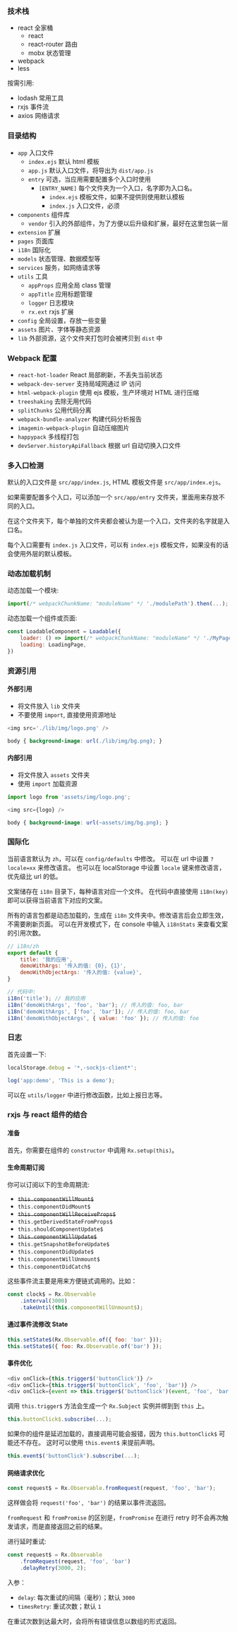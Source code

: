 ### 技术栈

- react 全家桶
    - react
    - react-router 路由
    - mobx 状态管理
- webpack
- less

按需引用:
- lodash 常用工具
- rxjs 事件流
- axios 网络请求

### 目录结构

- `app` 入口文件
    - `index.ejs` 默认 html 模板
    - `app.js` 默认入口文件，将导出为 `dist/app.js`
    - `entry` 可选，当应用需要配置多个入口时使用
        - `[ENTRY_NAME]` 每个文件夹为一个入口，名字即为入口名。
            - `index.ejs` 模板文件，如果不提供则使用默认模板
            - `index.js` 入口文件，必须
- `components` 组件库
    - `vendor` 引入的外部组件，为了方便以后升级和扩展，最好在这里包装一层
- `extension` 扩展
- `pages` 页面库
- `i18n` 国际化
- `models` 状态管理、数据模型等
- `services` 服务，如网络请求等
- `utils` 工具
    - `appProps` 应用全局 class 管理
    - `appTitle` 应用标题管理
    - `logger` 日志模块
    - `rx.ext` rxjs 扩展
- `config` 全局设置，存放一些变量
- `assets` 图片、字体等静态资源
- `lib` 外部资源，这个文件夹打包时会被拷贝到 `dist` 中

### Webpack 配置

- `react-hot-loader` React 局部刷新，不丢失当前状态
- `webpack-dev-server` 支持局域网通过 IP 访问
- `html-webpack-plugin` 使用 ejs 模板，生产环境对 HTML 进行压缩
- `treeshaking` 去除无用代码
- `splitChunks` 公用代码分离
- `webpack-bundle-analyzer` 构建代码分析报告
- `imagemin-webpack-plugin` 自动压缩图片
- `happypack` 多线程打包
- `devServer.historyApiFallback` 根据 url 自动切换入口文件

### 多入口检测

默认的入口文件是 `src/app/index.js`, HTML 模板文件是 `src/app/index.ejs`。

如果需要配置多个入口，可以添加一个 `src/app/entry` 文件夹，里面用来存放不同的入口。

在这个文件夹下，每个单独的文件夹都会被认为是一个入口，文件夹的名字就是入口名。

每个入口需要有 `index.js` 入口文件，可以有 `index.ejs` 模板文件，如果没有的话会使用外层的默认模板。

### 动态加载机制

动态加载一个模块:

```javascript
import(/* webpackChunkName: "moduleName" */ './modulePath').then(...);
```

动态加载一个组件或页面:

```javascript
const LoadableComponent = Loadable({
    loader: () => import(/* webpackChunkName: "moduleName" */ './MyPage'),
    loading: LoadingPage,
})
```

### 资源引用

#### 外部引用

- 将文件放入 `lib` 文件夹
- 不要使用 `import`, 直接使用资源地址

```javascript
<img src='./lib/img/logo.png' />
```

```css
body { background-image: url(./lib/img/bg.png); }
```

#### 内部引用

- 将文件放入 `assets` 文件夹
- 使用 `import` 加载资源

```javascript
import logo from 'assets/img/logo.png';

<img src={logo} />
```

```css
body { background-image: url(~assets/img/bg.png); }
```

### 国际化

当前语言默认为 `zh`，可以在 `config/defaults` 中修改。
可以在 url 中设置 `?locale=xx` 来修改语言。
也可以在 localStorage 中设置 `locale` 键来修改语言，优先级比 url 的低。

文案储存在 `i18n` 目录下，每种语言对应一个文件。
在代码中直接使用 `i18n(key)` 即可以获得当前语言下对应的文案。

所有的语言包都是动态加载的，生成在 `i18n` 文件夹中。修改语言后会立即生效，不需要刷新页面。
可以在开发模式下，在 console 中输入 `i18nStats` 来查看文案的引用次数。

```javascript
// i18n/zh
export default {
    title: '我的应用',
    demoWithArgs: '传入的值: {0}, {1}',
    demoWithObjectArgs: '传入的值: {value}',
}

// 代码中:
i18n('title'); // 我的应用
i18n('demoWithArgs', 'foo', 'bar'); // 传入的值: foo, bar
i18n('demoWithArgs', ['foo', 'bar']); // 传入的值: foo, bar
i18n('demoWithObjectArgs', { value: 'foo' }); // 传入的值: foo
```

### 日志

首先设置一下:

```javascript
localStorage.debug = '*,-sockjs-client*';
```

```javascript
log('app:demo', 'This is a demo');
```

可以在 `utils/logger` 中进行修改函数，比如上报日志等。

### rxjs 与 react 组件的结合

#### 准备

首先，你需要在组件的 `constructor` 中调用 `Rx.setup(this)`。

#### 生命周期订阅

你可以订阅以下的生命周期流:

- ~~`this.componentWillMount$`~~
- `this.componentDidMount$`
- ~~`this.componentWillReceiveProps$`~~
- `this.getDerivedStateFromProps$`
- `this.shouldComponentUpdate$`
- ~~`this.componentWillUpdate$`~~
- `this.getSnapshotBeforeUpdate$`
- `this.componentDidUpdate$`
- `this.componentWillUnmount$`
- `this.componentDidCatch$`

这些事件流主要是用来方便链式调用的。比如：

```javascript
const clock$ = Rx.Observable
    .interval(3000)
    .takeUntil(this.componentWillUnmount$);
```

#### 通过事件流修改 State

```javascript
this.setState$(Rx.Observable.of({ foo: 'bar' }));
this.setState$({ foo: Rx.Observable.of('bar') });
```

#### 事件优化

```javascript
<div onClick={this.trigger$('buttonClick')} />
<div onClick={this.trigger$('buttonClick', 'foo', 'bar')} />
<div onClick={event => this.trigger$('buttonClick')(event, 'foo', 'bar')} />
```

调用 `this.trigger$` 方法会生成一个 `Rx.Subject` 实例并绑到到 `this` 上。

```javascript
this.buttonClick$.subscribe(...);
```

如果你的组件是延迟加载的，直接调用可能会报错，因为 `this.buttonClick$` 可能还不存在。
这时可以使用 `this.event$` 来提前声明。

```javascript
this.event$('buttonClick').subscribe(...);
```

#### 网络请求优化

```javascript
const request$ = Rx.Observable.fromRequest(request, 'foo', 'bar');
```

这样做会将 `request('foo', 'bar')` 的结果以事件流返回。

`fromRequest` 和 `fromPromise` 的区别是，`fromPromise` 在进行 retry 时不会再次触发请求，而是直接返回之前的结果。

进行延时重试:

```javascript
const request$ = Rx.Observable
    .fromRequest(request, 'foo', 'bar')
    .delayRetry(3000, 2);
```

入参：

- `delay`: 每次重试的间隔（毫秒）；默认 `3000`
- `timesRetry`: 重试次数；默认 `1`

在重试次数到达最大时，会将所有错误信息以数组的形式返回。
